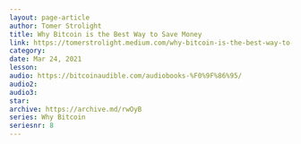 ```yaml
---
layout: page-article
author: Tomer Strolight
title: Why Bitcoin is the Best Way to Save Money
link: https://tomerstrolight.medium.com/why-bitcoin-is-the-best-way-to-save-money-73f00efe5579
category: 
date: Mar 24, 2021
lesson: 
audio: https://bitcoinaudible.com/audiobooks-%F0%9F%86%95/
audio2: 
audio3: 
star: 
archive: https://archive.md/rwOyB
series: Why Bitcoin
seriesnr: 8
---
```


